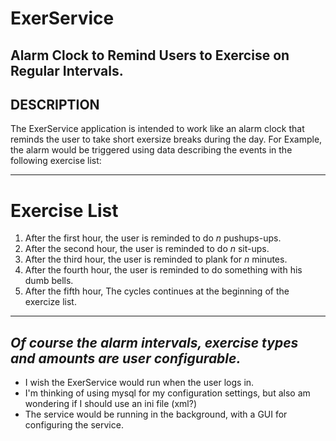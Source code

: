# ExerService
Alarm Clock to Remind Users to Exercise on Regular Intervals.
--
## DESCRIPTION
The ExerService application is intended to work like an alarm clock that reminds the user to take short exersize breaks during the day.  For Example, the alarm would be triggered using data describing the events in the following exercise list:

---
# Exercise List
1. After the first hour, the user is reminded to do *n* pushups-ups.
1. After the second hour, the user is reminded to do *n* sit-ups.
1. After the third hour, the user is reminded to plank for *n* minutes.
1. After the fourth hour, the user is reminded to do something with his dumb bells.
1. After the fifth hour, The cycles continues at the beginning of the exercize list.

---
*Of course the alarm intervals, exercise types and amounts are user configurable.*
---
* I wish the ExerService would run when the user logs in.
* I'm thinking of using mysql for my configuration settings, but also am wondering if I should use an ini file (xml?)
* The service would be running in the background, with a GUI for configuring the service.
